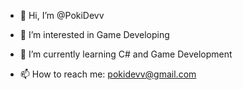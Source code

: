 - 👋 Hi, I’m @PokiDevv
- 👀 I’m interested in Game Developing
- 🌱 I’m currently learning C# and Game Development

- 📫 How to reach me: pokidevv@gmail.com
